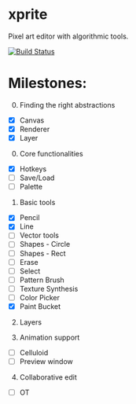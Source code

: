 # xprite

Pixel art editor with algorithmic tools.

[![Build Status](https://travis-ci.org/rickyhan/xprite-editor.svg?branch=master)](https://travis-ci.org/rickyhan/xprite-editor)

# Milestones:

0. Finding the right abstractions

* [x] Canvas
* [x] Renderer
* [x] Layer

0. Core functionalities

* [x] Hotkeys
* [ ] Save/Load
* [ ] Palette

1. Basic tools

* [x] Pencil
* [x] Line
* [ ] Vector tools
* [ ] Shapes - Circle
* [ ] Shapes - Rect
* [ ] Erase
* [ ] Select
* [ ] Pattern Brush
* [ ] Texture Synthesis
* [ ] Color Picker
* [x] Paint Bucket

2. Layers

3. Animation support

* [ ] Celluloid
* [ ] Preview window

4. Collaborative edit

* [ ] OT
